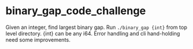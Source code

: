 # binary_gap_code_challenge

Given an integer, find largest binary gap. Run ```./binary_gap {int}``` from top level directory. 
{int} can be any i64. Error handling and cli hand-holding need some improvements.
